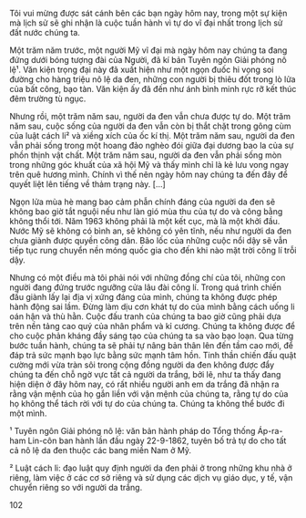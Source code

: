 Tôi vui mừng được sát cánh bên các bạn ngày hôm nay, trong một sự kiện mà lịch sử sẽ ghi nhận là cuộc tuần hành vì tự do vĩ đại nhất trong lịch sử đất nước chúng ta.

Một trăm năm trước, một người Mỹ vĩ đại mà ngày hôm nay chúng ta đang đứng dưới bóng tượng đài của Người, đã kí bản Tuyên ngôn Giải phóng nô lệ¹. Văn kiện trọng đại này đã xuất hiện như một ngọn đuốc hi vọng soi đường cho hàng triệu nô lệ da đen, những con người bị thiêu đốt trong lò lửa của bất công, bạo tàn. Văn kiện ấy đã đến như ánh bình minh rực rỡ kết thúc đêm trường tù ngục.

Nhưng rồi, một trăm năm sau, người da đen vẫn chưa được tự do. Một trăm năm sau, cuộc sống của người da đen vẫn còn bị thắt chặt trong gông cùm của luật cách li² và xiềng xích của ốc kí thị. Một trăm năm sau, người da đen vẫn phải sống trong một hoang đảo nghèo đói giữa đại dương bao la của sự phồn thịnh vật chất. Một trăm năm sau, người da đen vẫn phải sống mòn trong những góc khuất của xã hội Mỹ và thấy mình chỉ là kẻ lưu vong ngay trên quê hương mình. Chính vì thế nên ngày hôm nay chúng ta đến đây để quyết liệt lên tiếng về thảm trạng này.
[...]

Ngọn lửa mùa hè mang bao cảm phẫn chính đáng của người da đen sẽ không bao giờ tắt nguội nếu như làn gió mùa thu của tự do và công bằng không thổi tới. Năm 1963 không phải là một kết cục, mà là một khởi đầu. Nước Mỹ sẽ không có bình an, sẽ không có yên tĩnh, nếu như người da đen chưa giành được quyền công dân. Bão lốc của những cuộc nổi dậy sẽ vẫn tiếp tục rung chuyển nền móng quốc gia cho đến khi nào mặt trời công lí trỗi dậy.

Nhưng có một điều mà tôi phải nói với những đồng chí của tôi, những con người đang đứng trước ngưỡng cửa lâu đài công lí. Trong quá trình chiến đấu giành lấy lại địa vị xứng đáng của mình, chúng ta không được phép hành động sai lầm. Đừng làm dịu cơn khát tự do của mình bằng cách uống li oán hận và thù hằn. Cuộc đấu tranh của chúng ta bao giờ cũng phải dựa trên nền tảng cao quý của nhân phẩm và kỉ cương. Chúng ta không được để cho cuộc phản kháng đầy sáng tạo của chúng ta sa vào bạo loạn. Qua từng bước tuần hành, chúng ta sẽ phải tự nâng bản thân lên đến tầm cao mới, để đáp trả sức mạnh bạo lực bằng sức mạnh tâm hồn. Tinh thần chiến đấu quật cường mới vừa tràn sôi trong cộng đồng người da đen không được đẩy chúng ta đến chỗ ngờ vực tất cả người da trắng, bởi lẽ, như ta thấy đang hiện diện ở đây hôm nay, có rất nhiều người anh em da trắng đã nhận ra rằng vận mệnh của họ gắn liền với vận mệnh của chúng ta, rằng tự do của họ không thể tách rời với tự do của chúng ta. Chúng ta không thể bước đi một mình.

¹ Tuyên ngôn Giải phóng nô lệ: văn bản hành pháp do Tổng thống Áp-ra-ham Lin-côn ban hành lần đầu ngày 22-9-1862, tuyên bố trả tự do cho tất cả nô lệ da đen thuộc các bang miền Nam ở Mỹ.

² Luật cách li: đạo luật quy định người da đen phải ở trong những khu nhà ở riêng, làm việc ở các cơ sở riêng và sử dụng các dịch vụ giáo dục, y tế, vận chuyển riêng so với người da trắng.

102